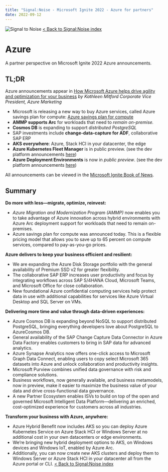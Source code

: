 ```yaml
---
title: "Signal:Noise - Microsoft Ignite 2022 - Azure for partners"
date: 2022-09-12
---
```


![Signal to Noise](/PartnerCrucible/Library/signaltonoise-msignite2022.png)
[< Back to Signal:Noise index](/PartnerCrucible/SignaltoNoise)
# Azure

A partner perspective on Microsoft Ignite 2022 Azure announcements.

## TL;DR

Azure announcements appear in [How Microsoft Azure helps drive agility and optimization for your business](https://azure.microsoft.com/en-ca/blog/how-microsoft-azure-helps-drive-agility-and-optimization-for-your-business/) *by Kathleen Mitford Corporate Vice President, Azure Marketing*

* Microsoft is releasing a new way to buy Azure services, called Azure savings plan for compute: [Azure savings plan for compute](https://partner.microsoft.com/en-US/resources/collection/azure-savings-plan-for-compute#/)
* **AMMP supports Arc** for workloads that need to *remain on-premise.*
* **Cosmos DB** is expanding to support *distributed PostgreSQL*
* SAP investments include **change-data-capture for ADF**, collaborative SAP ERP
* **AKS everywhere**: Azure, Stack HCI in your datacenter, the edge
* **Azure Kubernetes Fleet Manager** is in public preview. (see the dev platform announcements [here](https://azure.microsoft.com/en-ca/blog/modernize-with-microsoft-cloud-the-most-complete-developer-platform/))
* **Azure Deployment Environments**  is now in *public preview*. (see the dev platform announcements [here](https://azure.microsoft.com/en-ca/blog/modernize-with-microsoft-cloud-the-most-complete-developer-platform/))

All announcements can be viewed in the [Microsoft Ignite Book of News](https://news.microsoft.com/ignite-2022-book-of-news/).

## Summary

  **Do more with less—migrate, optimize, reinvest:** 
  * *Azure Migration and Modernization Program (AMMP)* now enables you to take advantage of Azure innovation across hybrid environments with Azure Arc deployment support for workloads that need to remain on-premises. 
  * Azure savings plan for compute was announced today. This is a flexible pricing model that allows you to save up to 65 percent on compute services, compared to pay-as-you-go prices.
  
  **Azure delivers to keep your business efficient and resilient:** 
  * We are expanding the Azure Disk Storage portfolio with the general availability of Premium SSD v2 for greater flexibility. 
  * The collaborative SAP ERP increases user productivity and focus by integrating workflows across SAP S/4HANA Cloud, Microsoft Teams, and Microsoft Office for close collaboration. 
  * New foundational Azure confidential computing services help protect data in use with additional capabilities for services like Azure Virtual Desktop and SQL Server on VMs.
  
  **Delivering more time and value through data-driven experiences:** 
  * Azure Cosmos DB is expanding beyond NoSQL to support distributed PostgreSQL, bringing everything developers love about PostgreSQL to AzureCosmos DB. 
  * General availability of the SAP Change Capture Data Connector in Azure Data Factory enables customers to bring in SAP data for advanced analytics.
  * Azure Synapse Analytics now offers one-click access to Microsoft Graph Data Connect, enabling users to copy select Microsoft 365 datasets into Azure and unlock collaboration and productivity insights. 
  * Microsoft Purview combines unified data governance with risk and compliance solutions. 
  * Business workflows, now generally available, and business metamodels, now in preview, make it easier to maximize the business value of your data and drive cross-functional data governance. 
  * A new Partner Ecosystem enables ISVs to build on top of the open and governed Microsoft Intelligent Data Platform—delivering an enriched, cost-optimized experience for customers across all industries.
  
  **Transform your business with Azure, anywhere:** 
  * Azure Hybrid Benefit now includes AKS so you can deploy Azure Kubernetes Service on Azure Stack HCI or Windows Server at no additional cost in your own datacenters or edge environments. 
  * We’re bringing new hybrid deployment options to AKS, on Windows devices and Windows IoT, enabled by Azure Arc. 
  * Additionally, you can now create new AKS clusters and deploy them to Windows Server or Azure Stack HCI in your datacenter all from the Azure portal or CLI. 
 [< Back to Signal:Noise index](/PartnerCrucible/SignaltoNoise)

